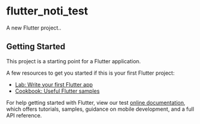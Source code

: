 # flutter_noti_test

A new Flutter project..

## Getting Started

This project is a starting point for a Flutter application.

A few resources to get you started if this is your first Flutter project:

- [Lab: Write your first Flutter app](https://flutter.dev/docs/get-started/codelab)
- [Cookbook: Useful Flutter samples](https://flutter.dev/docs/cookbook)

For help getting started with Flutter, view our test
[online documentation](https://flutter.dev/docs), which offers tutorials,
samples, guidance on mobile development, and a full API reference.

